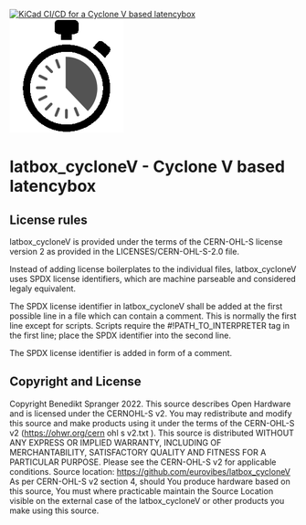 <!-- SPDX-FileCopyrightText: 2022 Benedikt Spranger <b.spranger@linutronix.de> -->
<!-- SPDX-License-Identifier: CERN-OHL-S-2.0 -->

[![KiCad CI/CD for a Cyclone V based latencybox](https://github.com/eurovibes/latbox_cycloneV/actions/workflows/main.yml/badge.svg)](https://github.com/eurovibes/latbox_cycloneV/actions/workflows/main.yml)
![latbox_cycloneV logo](https://github.com/eurovibes/latbox_cycloneV/raw/master/images/latbox_cycloneV.png "latbox_cycloneV logo")

# latbox_cycloneV - Cyclone V based latencybox


## License rules

latbox_cycloneV is provided under the terms of the CERN-OHL-S license
version 2 as provided in the LICENSES/CERN-OHL-S-2.0 file.

Instead of adding license boilerplates to the individual files,
latbox_cycloneV uses SPDX license identifiers, which are machine parseable
and considered legaly equivalent.

The SPDX license identifier in latbox_cycloneV shall be added at the first
possible line in a file which can contain a comment. This is normally the
first line except for scripts. Scripts require the #!PATH_TO_INTERPRETER tag
in the first line; place the SPDX identifier into the second line.

The SPDX license identifier is added in form of a comment.

## Copyright and License

Copyright Benedikt Spranger 2022.
This source describes Open Hardware and is licensed under the CERNOHL-S v2.
You may redistribute and modify this source and make products using it
under the terms of the CERN-OHL-S v2
(https://ohwr.org/cern ohl s v2.txt ).
This source is distributed WITHOUT ANY EXPRESS OR IMPLIED
WARRANTY, INCLUDING OF MERCHANTABILITY, SATISFACTORY
QUALITY AND FITNESS FOR A PARTICULAR PURPOSE. Please see
the CERN-OHL-S v2 for applicable conditions.
Source location: https://github.com/eurovibes/latbox_cycloneV
As per CERN-OHL-S v2 section 4, should You produce hardware based
on this source, You must where practicable maintain the Source Location
visible on the external case of the latbox_cycloneV or other products you
make using this source.
